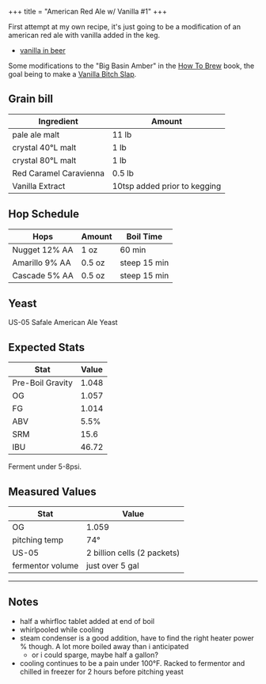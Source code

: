 +++
title = "American Red Ale w/ Vanilla #1"
+++

First attempt at my own recipe, it's just going to be a modification of an american red ale with vanilla added in the keg.
- [vanilla in beer](https://learningtohomebrew.com/vanilla-extract-in-beer-homebrew/)

Some modifications to the "Big Basin Amber" in the [How To Brew](https://www.goodreads.com/book/show/35281173-how-to-brew) book,
the goal being to make a [Vanilla Bitch Slap](https://www.beeradvocate.com/beer/profile/29162/129139/).

## Grain bill
| Ingredient    | Amount |
|---------------|--------|
| pale ale malt | 11 lb  |
| crystal 40&deg;L malt | 1 lb |
| crystal 80&deg;L malt | 1 lb |
| Red Caramel Caravienna | 0.5 lb |
| Vanilla Extract | 10tsp added prior to kegging |

## Hop Schedule
| Hops | Amount | Boil Time |
|------|--------|-----------|
| Nugget 12% AA | 1 oz | 60 min |
| Amarillo 9% AA | 0.5 oz | steep 15 min |
| Cascade 5% AA | 0.5 oz | steep 15 min |

## Yeast
US-05 Safale American Ale Yeast

## Expected Stats

| Stat | Value |
|------|-------|
| Pre-Boil Gravity | 1.048 |
| OG | 1.057 |
| FG | 1.014 |
| ABV | 5.5% |
| SRM | 15.6 |
| IBU | 46.72 |

Ferment under 5-8psi.

## Measured Values

| Stat | Value |
|------|-------|
| OG   | 1.059 |
| pitching temp | 74&deg; |
| US-05 | 2 billion cells (2 packets) |
| fermentor volume | just over 5 gal |

---

## Notes
- half a whirfloc tablet added at end of boil
- whirlpooled while cooling
- steam condenser is a good addition, have to find the right heater power % though. A lot more boiled away than i anticipated
  - or i could sparge, maybe half a gallon?
- cooling continues to be a pain under 100&deg;F. Racked to fermentor and chilled in freezer for 2 hours before pitching yeast
